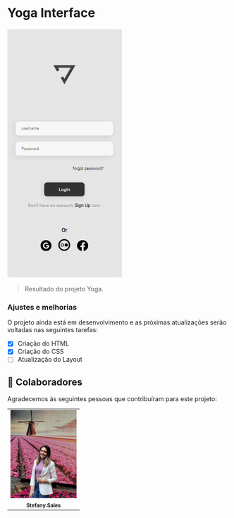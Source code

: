 # Yoga Interface

<img src="./assets/Yoga.png" alt="logo-yoga">

> Resultado do projeto Yoga.

### Ajustes e melhorias

O projeto ainda está em desenvolvimento e as próximas atualizações serão voltadas nas seguintes tarefas:

- [x] Criação do HTML
- [x] Criação do CSS
- [ ] Atualização do Layout

## 🤝 Colaboradores

Agradecemos às seguintes pessoas que contribuíram para este projeto:

<table>
  <tr>
    <td align="center">
      <a href="#">
        <img src="./assets/StefanyS.jpg" width="150px;" alt="Foto Stefany no GitHub"/><br>
        <sub>
          <b>Stefany Sales</b>
        </sub>
      </a>
    </td>
</table>



